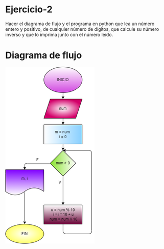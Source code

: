 # Ejercicio-2
Hacer el diagrama de flujo y el programa en python que lea un número entero y positivo, de cualquier número de dígitos, que calcule su número inverso y que lo imprima junto con el número leído.

# Diagrama de flujo
![Diagrama de flujo](diagrama-ejercicio-2.png "Diagrama de flujo")